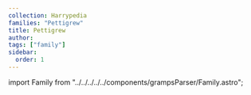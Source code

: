 ```yaml
---
collection: Harrypedia
families: "Pettigrew"
title: Pettigrew
author: 
tags: ["family"]
sidebar:
  order: 1
---
```

import Family from "../../../../../components/grampsParser/Family.astro";

<Family surn={frontmatter.surn} />

